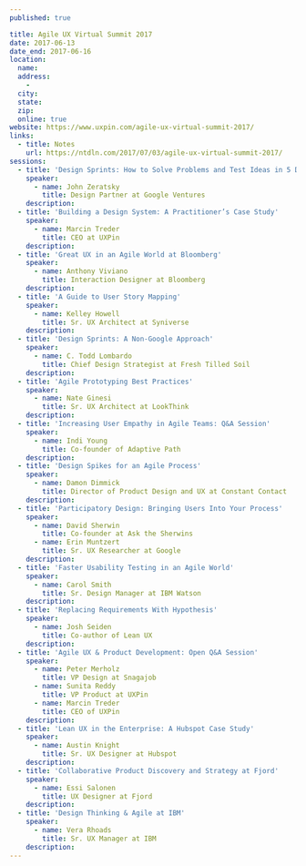 ```yaml
---
published: true

title: Agile UX Virtual Summit 2017
date: 2017-06-13
date_end: 2017-06-16
location:
  name:
  address:
    -
  city:
  state:
  zip:
  online: true
website: https://www.uxpin.com/agile-ux-virtual-summit-2017/
links:
  - title: Notes
    url: https://ntdln.com/2017/07/03/agile-ux-virtual-summit-2017/
sessions:
  - title: 'Design Sprints: How to Solve Problems and Test Ideas in 5 Days'
    speaker:
      - name: John Zeratsky
        title: Design Partner at Google Ventures
    description:
  - title: 'Building a Design System: A Practitioner’s Case Study'
    speaker:
      - name: Marcin Treder
        title: CEO at UXPin
    description:
  - title: 'Great UX in an Agile World at Bloomberg'
    speaker:
      - name: Anthony Viviano
        title: Interaction Designer at Bloomberg
    description:
  - title: 'A Guide to User Story Mapping'
    speaker:
      - name: Kelley Howell
        title: Sr. UX Architect at Syniverse
    description:
  - title: 'Design Sprints: A Non-Google Approach'
    speaker:
      - name: C. Todd Lombardo
        title: Chief Design Strategist at Fresh Tilled Soil
    description:
  - title: 'Agile Prototyping Best Practices'
    speaker:
      - name: Nate Ginesi
        title: Sr. UX Architect at LookThink
    description:
  - title: 'Increasing User Empathy in Agile Teams: Q&A Session'
    speaker:
      - name: Indi Young
        title: Co-founder of Adaptive Path
    description:
  - title: 'Design Spikes for an Agile Process'
    speaker:
      - name: Damon Dimmick
        title: Director of Product Design and UX at Constant Contact
    description:
  - title: 'Participatory Design: Bringing Users Into Your Process'
    speaker:
      - name: David Sherwin
        title: Co-founder at Ask the Sherwins
      - name: Erin Muntzert
        title: Sr. UX Researcher at Google
    description:
  - title: 'Faster Usability Testing in an Agile World'
    speaker:
      - name: Carol Smith
        title: Sr. Design Manager at IBM Watson
    description:
  - title: 'Replacing Requirements With Hypothesis'
    speaker:
      - name: Josh Seiden
        title: Co-author of Lean UX
    description:
  - title: 'Agile UX & Product Development: Open Q&A Session'
    speaker:
      - name: Peter Merholz
        title: VP Design at Snagajob
      - name: Sunita Reddy
        title: VP Product at UXPin
      - name: Marcin Treder
        title: CEO of UXPin
    description:
  - title: 'Lean UX in the Enterprise: A Hubspot Case Study'
    speaker:
      - name: Austin Knight
        title: Sr. UX Designer at Hubspot
    description:
  - title: 'Collaborative Product Discovery and Strategy at Fjord'
    speaker:
      - name: Essi Salonen
        title: UX Designer at Fjord
    description:
  - title: 'Design Thinking & Agile at IBM'
    speaker:
      - name: Vera Rhoads
        title: Sr. UX Manager at IBM
    description:
---
```

